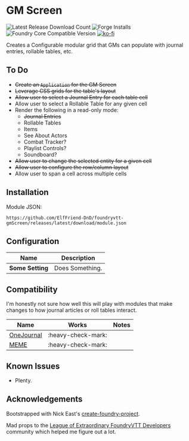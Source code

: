 # GM Screen

![Latest Release Download Count](https://img.shields.io/badge/dynamic/json?label=Downloads@latest&query=assets%5B1%5D.download_count&url=https%3A%2F%2Fapi.github.com%2Frepos%2FElfFriend-DnD%2Ffoundryvtt-gmScreen%2Freleases%2Flatest)
![Forge Installs](https://img.shields.io/badge/dynamic/json?label=Forge%20Installs&query=package.installs&suffix=%25&url=https%3A%2F%2Fforge-vtt.com%2Fapi%2Fbazaar%2Fpackage%2Fgm-screen&colorB=4aa94a)
![Foundry Core Compatible Version](https://img.shields.io/badge/dynamic/json.svg?url=https%3A%2F%2Fraw.githubusercontent.com%2FElfFriend-DnD%2Ffoundryvtt-gmScreen%2Fmain%2Fsrc%2Fmodule.json&label=Foundry%20Version&query=$.compatibleCoreVersion&colorB=orange)
[![ko-fi](https://img.shields.io/badge/-buy%20me%20a%20coke-%23FF5E5B)](https://ko-fi.com/elffriend)


Creates a Configurable modular grid that GMs can populate with journal entries, rollable tables, etc.

## To Do
- ~~Create an `Application` for the GM Screen~~
- ~~Leverage CSS grids for the table's layout~~
- ~~Allow user to select a Journal Entry for each table cell~~
- Allow user to select a Rollable Table for any given cell
- Render the following in a read-only mode:
  - ~~Journal Entries~~
  - Rollable Tables
  - Items
  - See About Actors
  - Combat Tracker?
  - Playlist Controls?
  - Soundboard?
- ~~Allow user to change the selected entity for a given cell~~
- ~~Allow user to configure the row/column layout~~
- Allow user to span a cell across multiple cells

## Installation

Module JSON:

```
https://github.com/ElfFriend-DnD/foundryvtt-gmScreen/releases/latest/download/module.json
```

## Configuration

| **Name**         | Description     |
| ---------------- | --------------- |
| **Some Setting** | Does Something. |


## Compatibility

I'm honestly not sure how well this will play with modules that make changes to how journal articles or roll tables interact.

| **Name**                                                      |       Works        | Notes |
| ------------------------------------------------------------- | :----------------: | ----- |
| [OneJournal](https://gitlab.com/fvtt-modules-lab/one-journal) | :heavy-check-mark: |       |
| [MEME](https://github.com/Moerill/fvtt-markdown-editor)       | :heavy-check-mark: |       |

## Known Issues

- Plenty.

## Acknowledgements

Bootstrapped with Nick East's [create-foundry-project](https://gitlab.com/foundry-projects/foundry-pc/create-foundry-project).

Mad props to the [League of Extraordinary FoundryVTT Developers](https://forums.forge-vtt.com/c/package-development/11) community which helped me figure out a lot.
